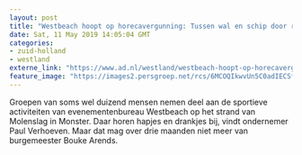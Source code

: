 ```yaml
---
layout: post
title: "Westbeach hoopt op horecavergunning: Tussen wal en schip door regeldrift en boze buren"
date: Sat, 11 May 2019 14:05:04 GMT
categories: 
- zuid-holland 
- westland 
externe_link: "https://www.ad.nl/westland/westbeach-hoopt-op-horecavergunning-tussen-wal-en-schip-door-regeldrift-en-boze-buren~a3758a3e/"
feature_image: "https://images2.persgroep.net/rcs/6MCOQIkwvUn5C0adIECSfavAABY/diocontent/147724547/_fitwidth/400/?appId=21791a8992982cd8da851550a453bd7f&quality=0.7"
---
```


Groepen van soms wel duizend mensen nemen deel aan de sportieve activiteiten van evenementenbureau Westbeach op het strand van Molenslag in Monster. Daar horen hapjes en drankjes bij, vindt ondernemer Paul Verhoeven. Maar dat mag over drie maanden niet meer van burgemeester Bouke Arends.
